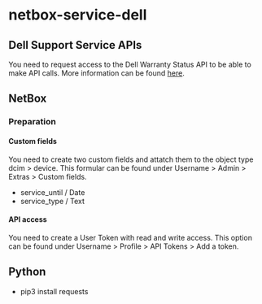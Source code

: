 # netbox-service-dell
## Dell Support Service APIs
You need to request access to the Dell Warranty Status API to be able to make API calls. More information can be found [here](http://de.community.dell.com/techcenter/support_service_apis/).
## NetBox
### Preparation
#### Custom fields
You need to create two custom fields and attatch them to the object type dcim > device. This formular can be found under Username > Admin > Extras > Custom fields.
* service_until / Date
* service_type / Text
#### API access
You need to create a User Token with read and write access. This option can be found under Username > Profile > API Tokens > Add a token.
## Python
* pip3 install requests
